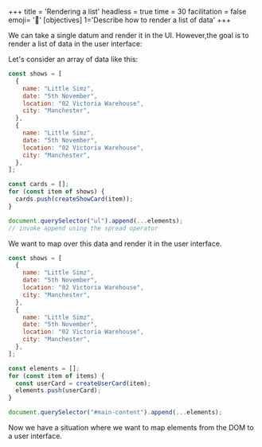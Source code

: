 +++
title = 'Rendering a list'
headless = true
time = 30
facilitation = false
emoji= '🧩'
[objectives]
    1='Describe how to render a list of data'
+++

We can take a single datum and render it in the UI. However,the goal is to render a list of data in the user interface:

Let's consider an array of data like this:

```js
const shows = [
  {
    name: "Little Simz",
    date: "5th November",
    location: "02 Victoria Warehouse",
    city: "Manchester",
  },
  {
    name: "Little Simz",
    date: "5th November",
    location: "02 Victoria Warehouse",
    city: "Manchester",
  },
];

const cards = [];
for (const item of shows) {
  cards.push(createShowCard(item));
}

document.querySelector("ul").append(...elements);
// invoke append using the spread operator
```

We want to map over this data and render it in the user interface.

```js
const shows = [
  {
    name: "Little Simz",
    date: "5th November",
    location: "02 Victoria Warehouse",
    city: "Manchester",
  },
  {
    name: "Little Simz",
    date: "5th November",
    location: "02 Victoria Warehouse",
    city: "Manchester",
  },
];

const elements = [];
for (const item of items) {
  const userCard = createUserCard(item);
  elements.push(userCard);
}

document.querySelector("#main-content").append(...elements);
```

Now we have a situation where we want to map elements from the DOM to a user interface.
